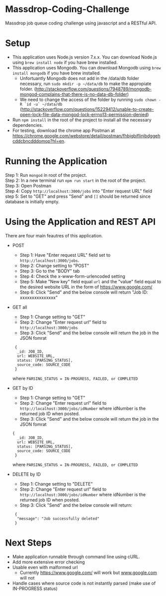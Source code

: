 # Massdrop-Coding-Challenge
Massdrop job queue coding challenge using javascript and a RESTful API.

# Setup
- This application uses Node.js version 7.x.x. You can download Node.js using `brew install node` if you have brew installed. 
- This application uses Mongodb. You can download Mongodb using `brew install mongodb` if you have brew installed. 
  - Unfortuantly Mongodb does not add in the /data/db folder necessary, run `sudo mkdir -p ~/data/db` to make the appropiate folder. (http://stackoverflow.com/questions/7948789/mongodb-mongod-complains-that-there-is-no-data-db-folder)
  - We need to change the access of the folder by running ```sudo chown -R `id -u` ~/data/db``` (http://stackoverflow.com/questions/15229412/unable-to-create-open-lock-file-data-mongod-lock-errno13-permission-denied)
- Run `npm install` in the root of the project to install all the necessary dependencies.<br />
- For testing, download the chrome app Postman at https://chrome.google.com/webstore/detail/postman/fhbjgbiflinjbdggehcddcbncdddomop?hl=en. <br />

# Running the Application
Step 1: Run `mongod` in root of the project.<br />
Step 2: In a new terminal run `npm run start` in the root of the project.<br />
Step 3: Open Postman<br />
Step 4: Copy `http://localhost:3000/jobs` into "Enter request URL" field<br />
step 5: Set to "GET" and press "Send" and `[]` should be returned since database is initially empty.<br />

# Using the Application and REST API
There are four main feautres of this application.<br />
- POST<br />
  - Step 1: Have "Enter request URL" field set to `http://localhost:3000/jobs`.<br />
  - Step 2: Change setting to "POST"<br />
  - Step 3: Go to the "BODY" tab<br />
  - Step 4: Check the x-www-form-urlencoded setting<br />
  - Step 5: Make "New key" field equal `url` and the "value" field equal to the desired website URL in the form of https://www.google.com/<br />
  - Step 6: Click "Send" and the below console will return "Job ID: xxxxxxxxxxxxxxx"<br />
  
 - GET all<br />  
   - Step 1: Change setting to "GET"<br />
   - Step 2: Change "Enter request url" field to `http://localhost:3000/jobs`<br />
   - Step 3: Click "Send" and the below console will return the job in the JSON fomrat <br />
    ```
     {
      _id: JOB_ID,
      url: WEBSITE_URL,
      status: [PARSING_STATUS],
      source_code: SOURCE_CODE
     }
     ```
     where `PARSING_STATUS = IN-PROGRESS, FAILED, or COMPLETED`<br />
     
 - GET by ID<br />
   - Step 1: Change setting to "GET"<br />
   - Step 2: Change "Enter request url" field to `http://localhost:3000/jobs/idNumber` where idNumber is the returned job ID when posted.<br />
   - Step 3: Click "Send" and the below console will return the job in the JSON fomrat <br />
    ```
    {
      _id: JOB_ID,
      url: WEBSITE_URL,
      status: [PARSING_STATUS],
      source_code: SOURCE_CODE
     }
     ```
     where `PARSING_STATUS = IN-PROGRESS, FAILED, or COMPLETED`<br />
     
  - DELETE by ID<br />
    - Step 1: Change setting to "DELETE"<br />
    - Step 2: Change "Enter request url" field to `http://localhost:3000/jobs/idNumber` where idNumber is the returned job ID when posted.<br />
    - Step 3: Click "Send" and the below console will return:<br />
    ```
     {
      "message": "Job successfully deleted"
     }
     ```
      
# Next Steps
  - Make application runnable through command line using cURL. <br />
  - Add more extensive error checking<br />
  - Usable even with malformed url<br />
    - Currently https://www.google.com/ will work but www.google.com will not<br />
  - Handle cases where source code is not instantly parsed (make use of IN-PROGRESS status)

